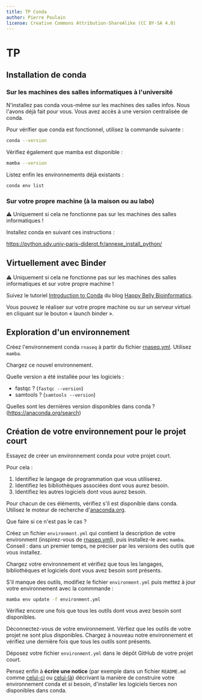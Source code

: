 ```yaml
---
title: TP Conda
author: Pierre Poulain
license: Creative Commons Attribution-ShareAlike (CC BY-SA 4.0)
---
```


# TP

## Installation de conda

### Sur les machines des salles informatiques à l'université

N'installez pas conda vous-même sur les machines des salles infos. Nous l'avons déjà fait pour vous. Vous avez accès à une version centralisée de conda.

Pour vérifier que conda est fonctionnel, utilisez la commande suivante :

```bash
conda --version
```

Vérifiez également que mamba est disponible :

```bash
mamba --version
```

Listez enfin les environnements déjà existants :

```bash
conda env list
```

### Sur votre propre machine (à la maison ou au labo)

⚠️ Uniquement si cela ne fonctionne pas sur les machines des salles informatiques !

Installez conda en suivant ces instructions :

<https://python.sdv.univ-paris-diderot.fr/annexe_install_python/>


## Virtuellement avec Binder

⚠️ Uniquement si cela ne fonctionne pas sur les machines des salles informatiques et sur votre propre machine !

Suivez le tutoriel [Introduction to Conda](https://astrobiomike.github.io/unix/conda-intro) du blog [Happy Belly Bioinformatics](https://astrobiomike.github.io/).

Vous pouvez le réaliser sur votre propre machine ou sur un serveur virtuel en cliquant sur le bouton « launch binder ».


## Exploration d'un environnement 

Créez l'environnement conda `rnaseq` à partir du fichier [rnaseq.yml](https://raw.githubusercontent.com/pierrepo/intro-conda/master/rnaseq.yml). Utilisez `mamba`.

Chargez ce nouvel environnement.

Quelle version a été installée pour les logiciels :

- fastqc ? (`fastqc --version`)
- samtools ? (`samtools --version`)

Quelles sont les dernières version disponibles dans conda ? (<https://anaconda.org/search>)


## Création de votre environnement pour le projet court

Essayez de créer un environnement conda pour votre projet court.

Pour cela :

1. Identifiez le langage de programmation que vous utiliserez.
2. Identifiez les bibliothèques associées dont vous aurez besoin.
3. Identifiez les autres logiciels dont vous aurez besoin.

Pour chacun de ces éléments, vérifiez s'il est disponible dans conda. Utilisez le moteur de recherche d'[anaconda.org](https://anaconda.org/search).

Que faire si ce n'est pas le cas ?

Créez un fichier `environment.yml` qui contient la description de votre environment (inspirez-vous de [rnaseq.yml](https://raw.githubusercontent.com/pierrepo/intro-conda/master/rnaseq.yml)), puis installez-le avec `mamba`. Conseil : dans un premier temps, ne préciser par les versions des outils que vous installez.

Chargez votre environnement et vérifiez que tous les langages, bibliothèques et logiciels dont vous avez besoin sont présents.

S'il manque des outils, modifiez le fichier `environment.yml` puis mettez à jour votre environnement avec la commmande :

```bash
mamba env update -f environment.yml
```

Vérifiez encore une fois que tous les outils dont vous avez besoin sont disponibles.

Déconnectez-vous de votre environnement. Vérfiez que les outils de votre projet ne sont plus disponibles. Chargez à nouveau notre environnement et vérifiez une dernière fois que tous les outils sont présents.

Déposez votre fichier `environment.yml` dans le dépôt GitHub de votre projet court.

Pensez enfin à **écrire une notice** (par exemple dans un fichier `README.md` comme [celui-ci](https://github.com/MDverse/mdws/) ou [celui-là](https://github.com/data-fun/3d-genome-builder)) décrivant la manière de construire votre environnement conda et si besoin, d'installer les logiciels tierces non disponibles dans conda.


